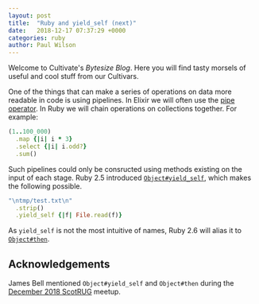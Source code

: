 ```yaml
---
layout: post
title:  "Ruby and yield_self (next)"
date:   2018-12-17 07:37:29 +0000
categories: ruby
author: Paul Wilson
---
```


Welcome to Cultivate's _Bytesize Blog_. Here you will find tasty morsels of useful and cool stuff from our Cultivars.

One of the things that can make a series of operations on data more readable in code is using pipelines. In Elixir we will often use the [pipe operator](https://elixir-lang.org/getting-started/enumerables-and-streams.html#the-pipe-operator). In Ruby we will chain operations on collections together. For example:

```ruby
(1..100_000)
  .map {|i| i * 3}
  .select {|i| i.odd?}
  .sum() 
```

Such pipelines could only be consructed using methods existing on the input of each stage. Ruby 2.5 introduced [`Object#yield_self`](http://ruby-doc.org/core-2.5.3/Object.html#method-i-yield_self), which makes the following possible.

```ruby
"\ntmp/test.txt\n"
  .strip()
  .yield_self {|f| File.read(f)}
```

As `yield_self` is not the most intuitive of names, Ruby 2.6 will alias it to [`Object#then`](https://ruby-doc.org/core-2.6.0.preview2/Object.html#method-i-then).

## Acknowledgements

James Bell mentioned `Object#yield_self` and `Object#then` during the [December 2018 ScotRUG](https://scotrug.org/2018/12/09/edinburgh-the-2018-state-of-ruby.html) meetup.